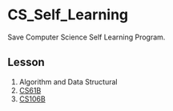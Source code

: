 # CS_Self_Learning

Save Computer Science Self Learning Program.

## Lesson

1. Algorithm and Data Structural
  1. [CS61B](https://fa22.datastructur.es/)
  2. [CS106B](https://web.stanford.edu/class/archive/cs/cs106b/cs106b.1244/)
